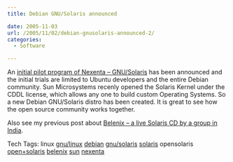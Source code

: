 ```yaml
---
title: Debian GNU/Solaris announced

date: 2005-11-03
url: /2005/11/02/debian-gnusolaris-announced-2/
categories:
  - Software

---
```

An [initial pilot program of Nexenta &#8211; GNU/Solaris][1] has been announced and the initial trials are limited to Ubuntu developers and the entire Debian community. Sun Microsystems recenly opened the Solaris Kernel under the CDDL license, which allows any one to build custom Operating Systems. So a new Debian GNU/Solaris distro has been created. It is great to see how the open source community works together.
  
Also see my previous post about [Belenix &#8211; a live Solaris CD by a group in India][2].

<div>
  Tech Tags: linux <a rel="tag" href="http://technorati.com/tag/gnu/linux">gnu/linux</a> <a rel="tag" href="http://technorati.com/tag/debian">debian</a> <a rel="tag" href="http://technorati.com/tag/gnu/solaris">gnu/solaris</a> <a rel="tag" href="http://technorati.com/tag/solaris">solaris</a> opensolaris <a rel="tag" href="http://technorati.com/tag/open+solaris">open+solaris</a> <a rel="tag" href="http://technorati.com/tag/belenix">belenix</a> <a rel="tag" href="http://technorati.com/tag/sun">sun</a> <a rel="tag" href="http://technorati.com/tag/nexenta">nexenta</a>
</div>

 [1]: http://lists.ubuntu.com/archives/ubuntu-devel/2005-November/012745.html
 [2]: http://fslog.blogspot.com/2005/10/belenix-livecd-version-02-released.html